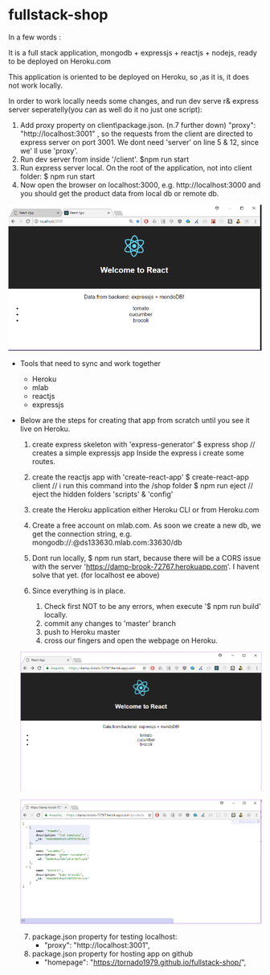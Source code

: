 # fullstack-shop

In a few words :

It is a full stack application, mongodb + expressjs + reactjs + nodejs, ready to be deployed on Heroku.com

This application is oriented to be deployed on Heroku, so ,as it is, it does not work locally.

In order to work locally needs some changes, and run dev serve r& express server seperatelly(you can as well do it no just one script): 

  1. Add proxy property on client\package.json. (n.7 further down)
      "proxy": "http://localhost:3001" , so the requests from the client are directed to express server on port 3001.
      We dont need 'server' on line 5 & 12, since we' ll use 'proxy'.
  2. Run dev server from inside '/client'.
      $npm run start
  3. Run express server local.
      On the root of the application, not into client folder:
      $ npm run start  <!-- starts express server -->
  4. Now open the browser on localhost:3000,
      e.g. http://localhost:3000 and you should get the product data from local db or remote db.

  ![run local](readme_imgs/react-expres-db-loca.png)


- Tools that need to sync and work together
  - Heroku
  - mlab
  - reactjs
  - expressjs

- Below are the steps for creating that app from scratch until you see it live on Heroku.

  1. create express skeleton with 'express-generator'
	$ express shop // creates a simple expressjs app
	Inside the express i create some routes. 
	
  2. create the reactjs app with 'create-react-app'
    $ create-react-app client  // i run this command into the /shop folder
    $ npm run eject    // eject the hidden folders 'scripts' & 'config'

  3. create the Heroku application either Heroku CLI or from Heroku.com
  
  4. Create a free account on mlab.com.
  As soon we create a new db, we get the connection string,
  e.g. mongodb://<dbuser>:<dbpassword>@ds133630.mlab.com:33630/db
  
  5. Dont run locally, $ npm run start, because there will be 
  a CORS issue with the server 'https://damp-brook-72767.herokuapp.com'.
  I havent solve that yet. (for localhost ee above)
  
  6. Since everything is in place. 
     1. Check first NOT to be any errors, when execute '$ npm run build'
	 locally.
	 2. commit any changes to 'master' branch
	 3. push to Heroku master
	 4. cross our fingers and open the webpage on Heroku.
 

  ![run on Heroku](readme_imgs/react-expres-db-on-heroku.png)
  
  ![expressjs on Heroku](readme_imgs/backend-on-heroku.png)

  7. package.json property for testing localhost:
      - "proxy": "http://localhost:3001", <!-- expressjs PORT -->
  8. package.json property for hosting app on github
      - "homepage": "https://tornado1979.github.io/fullstack-shop/", <!-- in case we host the app on Github-->
	